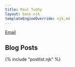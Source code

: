 ```yaml
---
title: Paul Tuohy
layout: base.njk
templateEngineOverride: njk,md
---
```

[Email](mailto:paul@tuohy.work)

## Blog Posts
{% include "postlist.njk" %}
